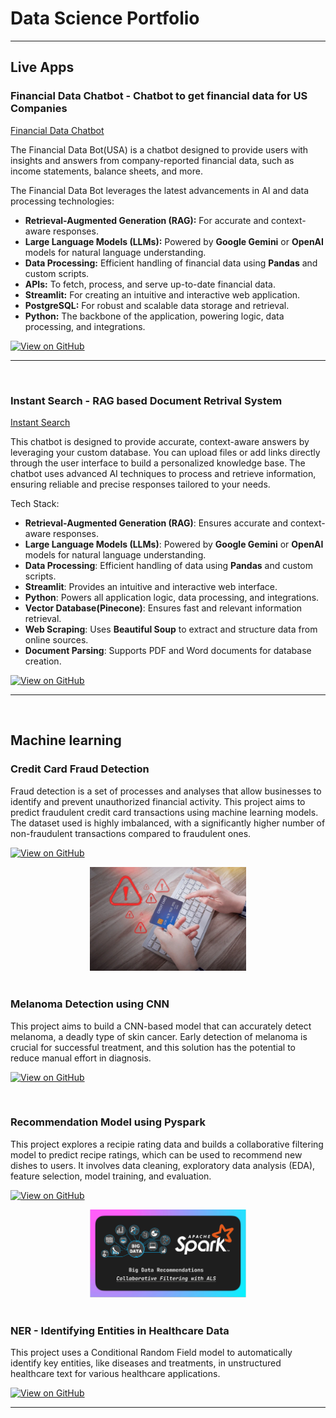 # Data Science Portfolio
---

## Live Apps

### Financial Data Chatbot - Chatbot to get financial data for US Companies
[Financial Data Chatbot](https://financial-data-bot.streamlit.app/)

The Financial Data Bot(USA) is a chatbot designed to provide users with insights and answers from company-reported financial data, such as income statements, balance sheets, and more.

The Financial Data Bot leverages the latest advancements in AI and data processing technologies:

- **Retrieval-Augmented Generation (RAG):** For accurate and context-aware responses.
- **Large Language Models (LLMs):** Powered by **Google Gemini** or **OpenAI** models for natural language understanding.
- **Data Processing:** Efficient handling of financial data using **Pandas** and custom scripts.
- **APIs:** To fetch, process, and serve up-to-date financial data.
- **Streamlit:** For creating an intuitive and interactive web application.
- **PostgreSQL:** For robust and scalable data storage and retrieval.
- **Python:** The backbone of the application, powering logic, data processing, and integrations.

[![View on GitHub](https://img.shields.io/badge/GitHub-View_on_GitHub-blue?logo=GitHub)](https://github.com/pjain-github/financial_data_bot)

---
<br/>

### Instant Search - RAG based Document Retrival System
[Instant Search](https://instantsearch-app.streamlit.app/)

This chatbot is designed to provide accurate, context-aware answers by leveraging your custom database. You can upload files or add links directly through the user interface to build a personalized knowledge base. The chatbot uses advanced AI techniques to process and retrieve information, ensuring reliable and precise responses tailored to your needs.

Tech Stack:
- **Retrieval-Augmented Generation (RAG)**: Ensures accurate and context-aware responses.
- **Large Language Models (LLMs)**: Powered by **Google Gemini** or **OpenAI** models for natural language understanding.
- **Data Processing**: Efficient handling of data using **Pandas** and custom scripts.
- **Streamlit**: Provides an intuitive and interactive web interface.
- **Python**: Powers all application logic, data processing, and integrations.
- **Vector Database(Pinecone)**: Ensures fast and relevant information retrieval.
- **Web Scraping**: Uses **Beautiful Soup** to extract and structure data from online sources.
- **Document Parsing**: Supports PDF and Word documents for database creation.

[![View on GitHub](https://img.shields.io/badge/GitHub-View_on_GitHub-blue?logo=GitHub)](https://github.com/pjain-github/InstantSearch)

---
<br/>

## Machine learning

### Credit Card Fraud Detection

Fraud detection is a set of processes and analyses that allow businesses to identify and prevent unauthorized financial activity. This project aims to predict fraudulent credit card transactions using machine learning models. The dataset used is highly imbalanced, with a significantly higher number of non-fraudulent transactions compared to fraudulent ones.

[![View on GitHub](https://img.shields.io/badge/GitHub-View_on_GitHub-blue?logo=GitHub)](https://github.com/pjain-github/Credit-Card-Fraud-Detection)

<center><img src="assets/img/credit_card_fraud.webp" width="250"/></center>
<br/>

### Melanoma Detection using CNN

This project aims to build a CNN-based model that can accurately detect melanoma, a deadly type of skin cancer. Early detection of melanoma is crucial for successful treatment, and this solution has the potential to reduce manual effort in diagnosis.

[![View on GitHub](https://img.shields.io/badge/GitHub-View_on_GitHub-blue?logo=GitHub)](https://github.com/pjain-github/Melanoma-Detection-using-CNN)

<br/>

### Recommendation Model using Pyspark

This project explores a recipie rating data and builds a collaborative filtering model to predict recipe ratings, which can be used to recommend new dishes to users. It involves data cleaning, exploratory data analysis (EDA), feature selection, model training, and evaluation.

[![View on GitHub](https://img.shields.io/badge/GitHub-View_on_GitHub-blue?logo=GitHub)](https://github.com/pjain-github/Recommedation_model_pyspark)

<center><img src="assets/img/pyspark_recommenation.png" width="250"/></center>
<br/>

### NER - Identifying Entities in Healthcare Data

This project uses a Conditional Random Field model to automatically identify key entities, like diseases and treatments, in unstructured healthcare text for various healthcare applications.

[![View on GitHub](https://img.shields.io/badge/GitHub-View_on_GitHub-blue?logo=GitHub)](https://github.com/pjain-github/NER-Healthcare-Entities)

---
